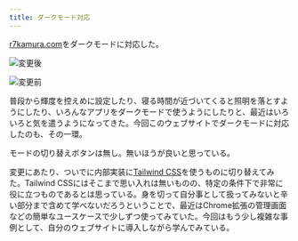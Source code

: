 ```yaml
---
title: ダークモード対応
---
```

[r7kamura.com](https://r7kamura.com/)をダークモードに対応した。

![](https://lh6.googleusercontent.com/qa3l176GHPbia39iOVpO8MxkbCZXW7MAQfHSGnCZosMfps7F0Civz_s0ZviyNPi4mqpz6NfYFjT8J1hqQ5uj6ywCUJun1ZEhcbXbIHgv6Jx1i3nY-B27WlgerLcgSx8yd41a5L5UYHKMjUUGnAuZsQ "変更後")

![](https://lh3.googleusercontent.com/UQXTyyq9K0aWFsdrjPwtfib4k3huZ-FFjAtGNQfTKrJ6LWiIXF4s5D__5z8oaxUUXCSzHDdz0EAKwTGRdfEozrI-q-iHXX18FiJZd6NoSUg0b20usheqjjfQl43KEIwN1Ov9FYEt-pZnm9dZ08r11w "変更前")

普段から輝度を控えめに設定したり、寝る時間が近づいてくると照明を落とすようにしたり、いろんなアプリをダークモードで使うようにしたりと、最近はいろいろと気を遣うようになってきた。今回このウェブサイトでダークモードに対応したのも、その一環。

モードの切り替えボタンは無し。無いほうが良いと思っている。

変更にあたり、ついでに内部実装に[Tailwind CSS](https://tailwindcss.com/)を使うものに切り替えてみた。Tailwind CSSにはそこまで思い入れは無いものの、特定の条件下で非常に役に立つものであるとは思っている。身を切って自分事として扱ってみないと辛い部分まで含めて学べないだろうということで、最近はChrome拡張の管理画面などの簡単なユースケースで少しずつ使ってみていた。今回はもう少し複雑な事例として、自分のウェブサイトに導入しながら学んでみている。
